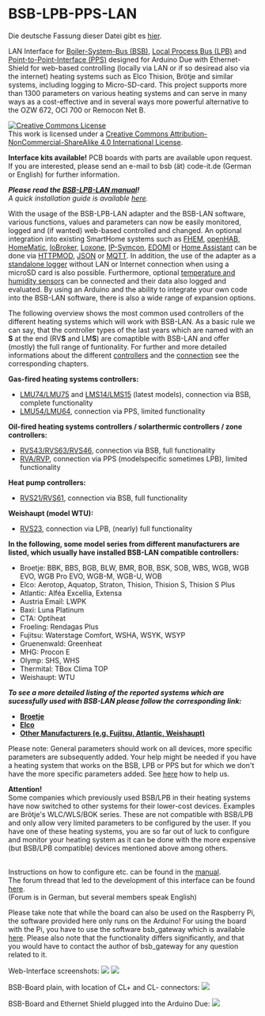 # BSB-LPB-PPS-LAN

Die deutsche Fassung dieser Datei gibt es <A HREF="https://github.com/fredlcore/bsb_lan/blob/master/README_de.md">hier</A>.

LAN Interface for [Boiler-System-Bus (BSB)](https://1coderookie.github.io/BSB-LPB-LAN_EN/chap02.html#21-bsb-and-lpb), [Local Process Bus (LPB)](https://1coderookie.github.io/BSB-LPB-LAN_EN/chap02.html#21-bsb-and-lpb) and [Point-to-Point-Interface (PPS)](https://1coderookie.github.io/BSB-LPB-LAN_EN/chap02.html#22-pps) designed for Arduino Due with Ethernet-Shield for web-based controlling (locally via LAN or if so desiread also via the internet) heating systems such as Elco Thision, Brötje and similar systems, including logging to Micro-SD-card. This project supports more than 1300 parameters on various heating systems and can serve in many ways as a cost-effective and in several ways more powerful alternative to the OZW 672, OCI 700 or Remocon Net B.

<a rel="license" href="http://creativecommons.org/licenses/by-nc-sa/4.0/"><img alt="Creative Commons License" style="border-width:0" src="https://i.creativecommons.org/l/by-nc-sa/4.0/88x31.png" /></a><br />This work is licensed under a <a rel="license" href="http://creativecommons.org/licenses/by-nc-sa/4.0/">Creative Commons Attribution-NonCommercial-ShareAlike 4.0 International License</a>.

<B>Interface kits available!</B> PCB boards with parts are available upon request. If you are interested, please send an e-mail to bsb (ät) code-it.de (German or English) for further information.  
   
***Please read the [BSB-LPB-LAN manual](https://1coderookie.github.io/BSB-LPB-LAN_EN)!***  
*A quick installation guide is available [here](https://1coderookie.github.io/BSB-LPB-LAN_EN/chap16.html).* 
   
With the usage of the BSB-LPB-LAN adapter and the BSB-LAN software, various functions, values and parameters can now be easily monitored, logged and (if wanted) web-based controlled and changed.
An optional integration into existing SmartHome systems such as [FHEM](https://1coderookie.github.io/BSB-LPB-LAN_EN/chap11.html#111-fhem), [openHAB](https://1coderookie.github.io/BSB-LPB-LAN_EN/chap11.html#112-openhab), [HomeMatic](https://1coderookie.github.io/BSB-LPB-LAN_EN/chap11.html#113-homematic-eq3), [IoBroker](https://1coderookie.github.io/BSB-LPB-LAN_EN/chap11.html#114-iobroker), [Loxone](https://1coderookie.github.io/BSB-LPB-LAN_EN/chap11.html#115-loxone), [IP-Symcon](https://1coderookie.github.io/BSB-LPB-LAN_EN/chap11.html#116-ip-symcon), [EDOMI](https://1coderookie.github.io/BSB-LPB-LAN_EN/chap11.md#1110-edomi) or [Home Assistant](https://1coderookie.github.io/BSB-LPB-LAN_EN/chap11.md#1111-home-assistant) can be done via [HTTPMOD](https://1coderookie.github.io/BSB-LPB-LAN_EN/chap11.html#1112-integration-via-httpmod-module), [JSON](https://1coderookie.github.io/BSB-LPB-LAN_EN/chap08.html#824-retrieving-and-controlling-via-json) or [MQTT](https://1coderookie.github.io/BSB-LPB-LAN_EN/chap11.html#117-mqtt-influxdb-telegraf-and-grafana).
In addition, the use of the adapter as a [standalone logger](https://1coderookie.github.io/BSB-LPB-LAN_EN/chap09.html#91-usage-of-the-adapter-as-a-standalone-logger-with-bsb-lan) without LAN or Internet connection when using a microSD card is also possible.
Furthermore, optional [temperature and humidity sensors](https://1coderookie.github.io/BSB-LPB-LAN_EN/chap12.html#123-usage-of-optional-sensors-dht22-and-ds18b20) can be connected and their data also logged and evaluated. By using an Arduino and the ability to integrate your own code into the BSB-LAN software, there is also a wide range of expansion options.
   
The following overview shows the most common used controllers of the different heating systems which will work with BSB-LAN. As a basic rule we can say, that the controller types of the last years which are named with an **S** at the end (RV**S** and LM**S**) are comaptible with BSB-LAN and offer (mostly) the full range of funtionality. For further and more detailed informations about the different [controllers](https://1coderookie.github.io/BSB-LPB-LAN_EN/chap03.html#32-detailed-listing-and-description-of-the-supported-controllers) and the [connection](https://1coderookie.github.io/BSB-LPB-LAN_EN/chap02.html#23-connecting-the-adapter-to-the-controller) see the corresponding chapters.  
   
**Gas-fired heating systems controllers:**  
- [LMU74/LMU75](https://1coderookie.github.io/BSB-LPB-LAN_EN/chap03.html#3211-lmu-controllers) and [LMS14/LMS15](https://1coderookie.github.io/BSB-LPB-LAN_EN/chap03.html#3212-lms-controllers) (latest models), connection via BSB, complete functionality  
- [LMU54/LMU64](https://1coderookie.github.io/BSB-LPB-LAN_EN/chap03.html#3211-lmu-controllers), connection via PPS, limited functionality  
   
**Oil-fired heating systems controllers / solarthermic controllers / zone controllers:**  
- [RVS43/RVS63/RVS46](https://1coderookie.github.io/BSB-LPB-LAN_EN/chap03.html#3222-rvs-controllers), connection via BSB, full functionality  
- [RVA/RVP](https://1coderookie.github.io/BSB-LPB-LAN_EN/chap03.html#3221-rva-and-rvp-controllers), connection via PPS (modelspecific sometimes LPB), limited functionality 
   
**Heat pump controllers:**  
- [RVS21/RVS61](https://1coderookie.github.io/BSB-LPB-LAN_EN/chap03.html#3222-rvs-controllers), connection via BSB, full functionality  
   
**Weishaupt (model WTU):**  
- [RVS23](https://1coderookie.github.io/BSB-LPB-LAN_EN/chap03.html#3222-rvs-controllers), connection via LPB, (nearly) full functionality  
     
**In the following, some model series from different manufacturers are listed, which usually have installed BSB-LAN compatible controllers:**  
- Broetje: BBK, BBS, BGB, BLW, BMR, BOB, BSK, SOB, WBS, WGB, WGB EVO, WGB Pro EVO, WGB-M, WGB-U, WOB  
- Elco: Aerotop, Aquatop, Straton, Thision, Thision S, Thision S Plus  
- Atlantic: Alféa Excellia, Extensa  
- Austria Email: LWPK  
- Baxi: Luna Platinum
- CTA: Optiheat  
- Froeling: Rendagas Plus
- Fujitsu: Waterstage Comfort, WSHA, WSYK, WSYP
- Gruenenwald: Greenheat
- MHG: Procon E
- Olymp: SHS, WHS
- Thermital: TBox Clima TOP
- Weishaupt: WTU
   
***To see a more detailed listing of the reported systems which are sucessfully used with BSB-LAN please follow the corresponding link:***  
- **[Broetje](https://1coderookie.github.io/BSB-LPB-LAN_EN/chap03.html#311-broetje)**  
- **[Elco](https://1coderookie.github.io/BSB-LPB-LAN_EN/chap03.html#312-elco)**  
- **[Other Manufacturers (e.g. Fujitsu, Atlantic, Weishaupt)](https://1coderookie.github.io/BSB-LPB-LAN_EN/chap03.html#313-other-manufacturers)**  


Please note: General parameters should work on all devices, more specific parameters are subsequently added. Your help might be needed if you have a heating system that works on the BSB, LPB or PPS but for which we don't have the more specific parameters added. See <A HREF="https://github.com/fredlcore/bsb_lan/blob/master/FAQ.md#my-heating-system-has-parameters-that-are-not-supported-in-the-software-yet-can-i-help-adding-these-parameters">here</A> how to help us.

<B>Attention!</B><BR>
Some companies which previously used BSB/LPB in their heating systems have now switched to other systems for their lower-cost devices. Examples are Brötje's WLC/WLS/BOK series. These are not compatible with BSB/LPB and only allow very limited parameters to be configured by the user. If you have one of these heating systems, you are so far out of luck to configure and monitor your heating system as it can be done with the more expensive (but BSB/LPB compatible) devices mentioned above among others.
<BR><BR>

Instructions on how to configure etc. can be found in the <A HREF="https://1coderookie.github.io/BSB-LPB-LAN_EN">manual</A>.<BR>
The forum thread that led to the development of this interface can be found <A HREF="http://forum.fhem.de/index.php?topic=29762.new;topicseen#new">here</A>.<BR>
(Forum is in German, but several members speak English)

Please take note that while the board can also be used on the Raspberry Pi, the software provided here only runs on the Arduino! For using the board with the Pi, you have to use the software bsb_gateway which is available <A HREF="https://github.com/loehnertj/bsbgateway">here</A>. Please also note that the functionality differs significantly, and that you would have to contact the author of bsb_gateway for any question related to it.

Web-Interface screenshots:
<img src="https://github.com/fredlcore/bsb_lan/blob/master/schematics/Web-Interface.png" size="50%">
<img src="https://github.com/fredlcore/bsb_lan/blob/master/schematics/Web-Interface2.png" size="50%">

BSB-Board plain, with location of CL+ and CL- connectors:
<img src="https://github.com/fredlcore/bsb_lan/blob/master/schematics/BSB-Board%20plain.jpg" size="50%">

BSB-Board and Ethernet Shield plugged into the Arduino Due:
<img src="https://github.com/fredlcore/bsb_lan/blob/master/schematics/BSB-Board%20on%20Arduino%20Due.jpg" size="50%">

